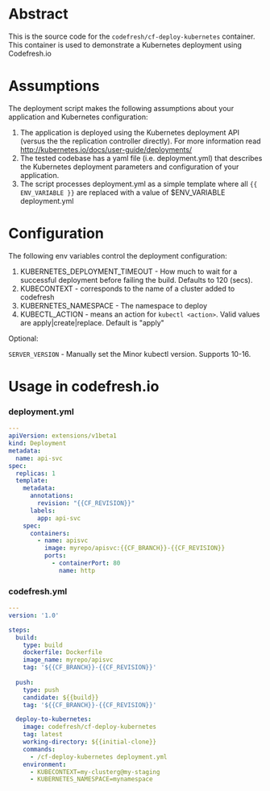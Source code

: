# Abstract

This is the source code for the `codefresh/cf-deploy-kubernetes` container.
This container is used to demonstrate a Kubernetes deployment using Codefresh.io

# Assumptions

The deployment script makes the following assumptions about your application and
Kubernetes configuration:

1. The application is deployed using the Kubernetes deployment API (versus the
the replication controller directly). For more information read
http://kubernetes.io/docs/user-guide/deployments/
2. The tested codebase has a yaml file (i.e. deployment.yml) that describes the Kubernetes deployment
parameters and configuration of your application.
3. The script processes deployment.yml as a simple template where all `{{ ENV_VARIABLE }}` are replaced with a value of $ENV_VARIABLE deployment.yml

# Configuration

The following env variables control the deployment configuration:

1. KUBERNETES_DEPLOYMENT_TIMEOUT - How much to wait for a successful deployment before failing the build. Defaults to 120 (secs).
2. KUBECONTEXT - corresponds to the name of a cluster added to codefresh
3. KUBERNETES_NAMESPACE - The namespace to deploy
4. KUBECTL_ACTION - means an action for `kubectl <action>`. Valid values are apply|create|replace. Default is "apply"

Optional:

`SERVER_VERSION` - Manually set the Minor kubectl version.  Supports 10-16.

# Usage in codefresh.io

### deployment.yml

```yaml
---
apiVersion: extensions/v1beta1
kind: Deployment
metadata:
  name: api-svc
spec:
  replicas: 1
  template:
    metadata:
      annotations:
        revision: "{{CF_REVISION}}"
      labels:
        app: api-svc
    spec:
      containers:
        - name: apisvc
          image: myrepo/apisvc:{{CF_BRANCH}}-{{CF_REVISION}}
          ports:
            - containerPort: 80
              name: http

```

### codefresh.yml
```yaml
---
version: '1.0'

steps:
  build:
    type: build
    dockerfile: Dockerfile
    image_name: myrepo/apisvc
    tag: '${{CF_BRANCH}}-{{CF_REVISION}}'
    
  push:
    type: push
    candidate: ${{build}}
    tag: '${{CF_BRANCH}}-{{CF_REVISION}}'

  deploy-to-kubernetes:
    image: codefresh/cf-deploy-kubernetes
    tag: latest
    working-directory: ${{initial-clone}}
    commands:
      - /cf-deploy-kubernetes deployment.yml
    environment:
      - KUBECONTEXT=my-clusterg@my-staging
      - KUBERNETES_NAMESPACE=mynamespace
```
